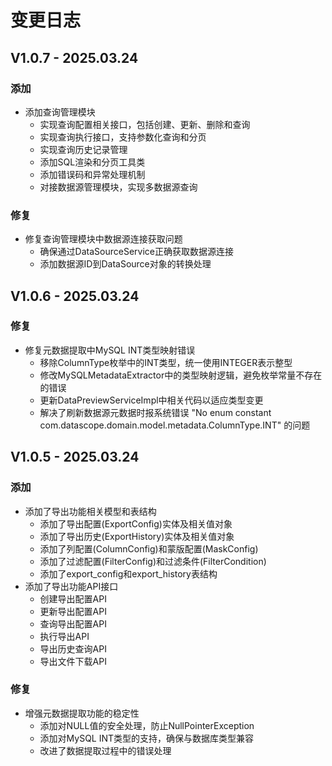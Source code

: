 # 变更日志

## V1.0.7 - 2025.03.24
### 添加
- 添加查询管理模块
  - 实现查询配置相关接口，包括创建、更新、删除和查询
  - 实现查询执行接口，支持参数化查询和分页
  - 实现查询历史记录管理
  - 添加SQL渲染和分页工具类
  - 添加错误码和异常处理机制
  - 对接数据源管理模块，实现多数据源查询

### 修复
- 修复查询管理模块中数据源连接获取问题
  - 确保通过DataSourceService正确获取数据源连接
  - 添加数据源ID到DataSource对象的转换处理

## V1.0.6 - 2025.03.24
### 修复
- 修复元数据提取中MySQL INT类型映射错误
  - 移除ColumnType枚举中的INT类型，统一使用INTEGER表示整型
  - 修改MySQLMetadataExtractor中的类型映射逻辑，避免枚举常量不存在的错误
  - 更新DataPreviewServiceImpl中相关代码以适应类型变更
  - 解决了刷新数据源元数据时报系统错误 "No enum constant com.datascope.domain.model.metadata.ColumnType.INT" 的问题

## V1.0.5 - 2025.03.24
### 添加
- 添加了导出功能相关模型和表结构
  - 添加了导出配置(ExportConfig)实体及相关值对象
  - 添加了导出历史(ExportHistory)实体及相关值对象
  - 添加了列配置(ColumnConfig)和蒙版配置(MaskConfig)
  - 添加了过滤配置(FilterConfig)和过滤条件(FilterCondition)
  - 添加了export_config和export_history表结构
- 添加了导出功能API接口
  - 创建导出配置API
  - 更新导出配置API
  - 查询导出配置API
  - 执行导出API
  - 导出历史查询API
  - 导出文件下载API

### 修复
- 增强元数据提取功能的稳定性
  - 添加对NULL值的安全处理，防止NullPointerException
  - 添加对MySQL INT类型的支持，确保与数据库类型兼容
  - 改进了数据提取过程中的错误处理